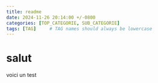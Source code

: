```yaml
---
title: readme
date: 2024-11-26 20:14:00 +/-0800
categories: [TOP_CATEGORIE, SUB_CATEGORIE]
tags: [TAG]     # TAG names should always be lowercase
---
```

# salut
voici un test
